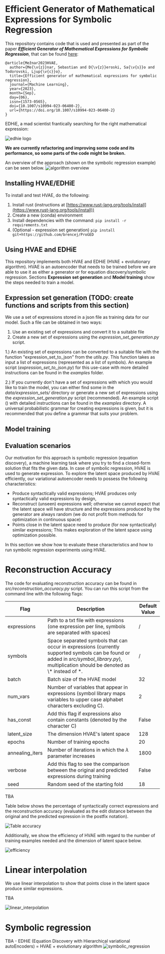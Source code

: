# Efficient Generator of Mathematical Expressions for Symbolic Regression

This repository contains code that is used and presented as part of the paper **_Efficient Generator of Mathematical Expressions for Symbolic Regression_**, that can be found [here](https://link.springer.com/article/10.1007/s10994-023-06400-2):

```
﻿@article{Mežnar2023HVAE,
  author={Me{\v{z}}nar, Sebastian and D{\v{z}}eroski, Sa{\v{s}}o and Todorovski, Ljup{\v{c}}o},
  title={Efficient generator of mathematical expressions for symbolic regression},
  journal={Machine Learning},
  year={2023},
  month={Sep},
  day={06},
  issn={1573-0565},
  doi={10.1007/s10994-023-06400-2},
  url={https://doi.org/10.1007/s10994-023-06400-2}
}
```

EDHiE, a mad scientist frantically searching for the right mathematical expression:

![edhie logo](https://github.com/smeznar/HVAE/blob/master/images/edhie1.jpeg)

**We are currently refactoring and improving some code and its performance, so some parts of the code might be broken.**

An overview of the approach (shown on the symbolic regression example) can be seen below.
![algorithm overview](https://github.com/smeznar/HVAE/blob/master/images/overview.png)

## Installing HVAE/EDHiE
To install and test HVAE, do the following:
  1. Install rust (instructions at [https://www.rust-lang.org/tools/install](https://www.rust-lang.org/tools/install))
  2. Create a new (conda) environment
  3. Install dependencies with the command: `pip install -r requirements.txt`
  4. (Optional - expression set generation) `pip install git+https://github.com/brencej/ProGED`

## Using HVAE and EDHiE
This repository implements both HVAE and EDHiE (HVAE + evolutionary algorithm). HVAE is an autoencoder that needs to be trained before we are able to use it as either a generator or for equation discovery/symbolic regression.
Sections **Expression set generation** and **Model training** show the steps needed to train a model.

## Expression set generation (TODO: create functions and scripts from this section)
We use a set of expressions stored in a json file as training data for our model. Such a file can be obtained in two ways:
  1. Use an existing set of expressions and convert it to a suitable file
  2. Create a new set of expressions using the _expression_set_generation.py_ script.

1.) An existing set of expressions can be converted to a suitable file with the function "expression_set_to_json" from the _utils.py_.
This function takes as input a list of expressions (represented as a list of symbols). An example script (_expression_set_to_json.py_) for this use-case with more detailed instructions can be found in the _examples_ folder.

2.) If you currently don't have a set of expressions with which you would like to train the model, you can either find some in the _data/expression_sets/_ directory or generate a new set of expressions using the _expression_set_generation.py_ script (recommended).
An example script () with detailed instructions can be found in the _examples_ directory. A universal probabilistic grammar for creating expressions is given, but it is recommended that you define a grammar that suits your problem.

## Model training

## Evaluation scenarios
Our motivation for this approach is symbolic regression (equation discovery), a machine learning task where you try to find a closed-form solution that fits the given data.
In case of symbolic regression, HVAE is used to generate expression. To explore the latent space produced by HVAE efficiently, 
our variational autoencoder needs to possess the following characteristics:
- Produce syntactically valid expressions; HVAE produces only syntactically valid expressions by design,
- Reconstruct (unseen) expressions well; otherwise we cannot expect that the latent space will have structure and the expressions
produced by the generator are always random (we do not profit from methods for optimization in continuous space)
- Points close in the latent space need to produce (for now syntactically) similar expressions; This makes exploration of 
the latent space using optimization possible.

In this section we show how to evaluate these characteristics and how to run symbolic regression experiments using HVAE.

# Reconstruction Accuracy
The code for evaluating reconstruction accuracy can be found in *src/reconstruction_accuracy.py* script. You can run this script 
from the command line with the following flags:

| Flag            | Description                                                                                                                                                                                   | Default Value |
|-----------------|-----------------------------------------------------------------------------------------------------------------------------------------------------------------------------------------------|---------------|
| expressions     | Path to a txt file with expressions (one expression per line, symbols are separated with spaces)                                                                                              | /             |
| symbols         | Space separated symbols that can occur in expressions (currently supported symbols can be found or added in *src/symbol_library.py*), multiplication should be denoted as \\\* instead of \*. | /             |
| batch           | Batch size of the HVAE model                                                                                                                                                                  | 32            |
| num_vars        | Number of variables that appear in expressions (symbol library maps variables to upper case alphabet characters excluding C).                                                                 | 2             |
| has_const       | Add this flag if expressions also contain constants (denoted by the character C)                                                                                                              | False         |
| latent_size     | The dimension HVAE's latent space                                                                                                                                                             | 128           |
| epochs          | Number of training epochs                                                                                                                                                                     | 20            |
| annealing_iters | Number of iterations in which the $\lambda$ parameter increases                                                                                                                               | 1800          |
| verbose         | Add this flag to see the comparison between the original and predicted expressions during training                                                                                            | False         |
| seed            | Random seed of the starting fold                                                                                                                                                              | 18            |

TBA

Table below shows the percentage of syntactically correct expressions and the reconstruction accuracy (evaluated as the edit
distance between the original and the predicted expression in the postfix notation). 

![Table accuracy](https://github.com/smeznar/HVAE/blob/master/images/table_reconstruction.png)

Additionally, we show the efficiency of HVAE with regard to the number of training examples needed and the dimension of latent space below.

![efficiency](https://github.com/smeznar/HVAE/blob/master/images/efficiency.png)

# Linear interpolation
We use linear interpolation to show that points close in the latent space produce similar expressions.

TBA

![linear_interpolation](https://github.com/smeznar/HVAE/blob/master/images/li.png)

# Symbolic regression

TBA - EDHiE (Equation Discovery with Hierarchical variational autoEncoders) = HVAE + evolutionary algorithm
![symbolic_regression](https://github.com/smeznar/HVAE/blob/master/images/sr.png)
